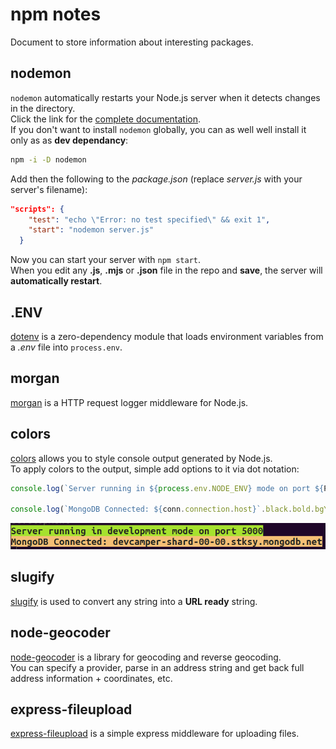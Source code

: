 # npm notes
Document to store information about interesting packages. <br>

## nodemon
`nodemon` automatically restarts your Node.js server when it detects changes in the directory. <br>
Click the link for the [complete documentation](https://www.npmjs.com/package/nodemon). <br>
If you don't want to install `nodemon` globally, you can as well well install it only as as **dev dependancy**: <br>

```sh
npm -i -D nodemon
```

Add then the following to the *package.json* (replace *server.js* with your server's filename): <br>

```json
"scripts": {
    "test": "echo \"Error: no test specified\" && exit 1",
    "start": "nodemon server.js"
  }
```

Now you can start your server with `npm start`. <br>
When you edit any **.js**, **.mjs** or **.json** file in the repo and **save**, the server will **automatically restart**. <br>

## .ENV
[dotenv](https://github.com/motdotla/dotenv) is a zero-dependency module that loads environment variables from a *.env* file into `process.env`. <br>


## morgan
[morgan](https://www.npmjs.com/package/morgan) is a HTTP request logger middleware for Node.js. <br>

## colors
[colors](https://www.npmjs.com/package/colors) allows you to style console output generated by Node.js. <br>
To apply colors to the output, simple add options to it via dot notation: <br> 

```js
console.log(`Server running in ${process.env.NODE_ENV} mode on port ${PORT}`.black.bold.bgBrightGreen)

console.log(`MongoDB Connected: ${conn.connection.host}`.black.bold.bgYellow);
```

![node-colors](/images/node-colors.png)


## slugify
[slugify](https://www.npmjs.com/package/slugify) is used to convert any string into a **URL ready** string. <br>

## node-geocoder
[node-geocoder](https://www.npmjs.com/package/node-geocoder) is a library for geocoding and reverse geocoding. <br>
You can specify a provider, parse in an address string and get back full address information + coordinates, etc. <br>

## express-fileupload
[express-fileupload](https://www.npmjs.com/package/express-fileupload) is a simple express middleware for uploading files. <br>

